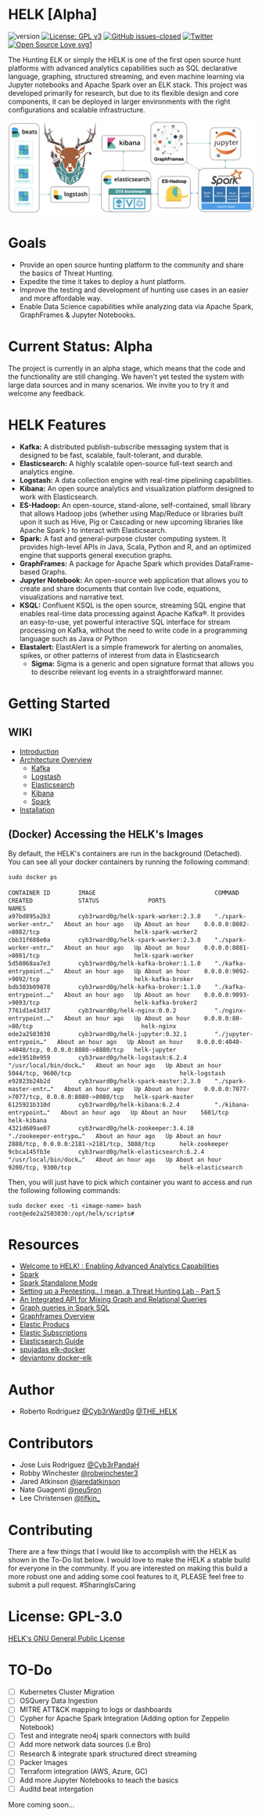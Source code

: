 # HELK [Alpha]

![version](https://img.shields.io/badge/version-0.1.4-blue.svg?maxAge=2592000)
[![License: GPL v3](https://img.shields.io/badge/License-GPLv3-blue.svg)](https://www.gnu.org/licenses/gpl-3.0)
[![GitHub issues-closed](https://img.shields.io/github/issues-closed/Cyb3rward0g/HELK.svg)](https://GitHub.com/Cyb3rWard0g/HELK/issues?q=is%3Aissue+is%3Aclosed)
[![Twitter](https://img.shields.io/twitter/follow/THE_HELK.svg?style=social&label=Follow)](https://twitter.com/THE_HELK)
[![Open Source Love svg1](https://badges.frapsoft.com/os/v1/open-source.svg?v=103)](https://github.com/ellerbrock/open-source-badges/)


The Hunting ELK or simply the HELK is one of the first open source hunt platforms with  advanced analytics capabilities such as SQL declarative language, graphing, structured streaming, and even machine learning via Jupyter notebooks and Apache Spark over an ELK stack. This project was developed primarily for research, but due to its flexible design and core components, it can be deployed in larger environments with the right configurations and scalable infrastructure.

![alt text](resources/images/HELK_Design.png "HELK Infrastructure")

# Goals

* Provide an open source hunting platform to the community and share the basics of Threat Hunting.
* Expedite the time it takes to deploy a hunt platform.
* Improve the testing and development of hunting use cases in an easier and more affordable way.
* Enable Data Science capabilities while analyzing data via Apache Spark, GraphFrames & Jupyter Notebooks.

# Current Status: Alpha

The project is currently in an alpha stage, which means that the code and the functionality are still changing. We haven't yet tested the system with large data sources and in many scenarios. We invite you to try it and welcome any feedback.

# HELK Features

* **Kafka:** A distributed publish-subscribe messaging system that is designed to be fast, scalable, fault-tolerant, and durable.
* **Elasticsearch:** A highly scalable open-source full-text search and analytics engine.
* **Logstash:** A data collection engine with real-time pipelining capabilities.
* **Kibana:** An open source analytics and visualization platform designed to work with Elasticsearch.
* **ES-Hadoop:** An open-source, stand-alone, self-contained, small library that allows Hadoop jobs (whether using Map/Reduce or libraries built upon it such as Hive, Pig or Cascading or new upcoming libraries like Apache Spark ) to interact with Elasticsearch.
* **Spark:** A fast and general-purpose cluster computing system. It provides high-level APIs in Java, Scala, Python and R, and an optimized engine that supports general execution graphs.
* **GraphFrames:** A package for Apache Spark which provides DataFrame-based Graphs.
* **Jupyter Notebook:** An open-source web application that allows you to create and share documents that contain live code, equations, visualizations and narrative text.
* **KSQL:** Confluent KSQL is the open source, streaming SQL engine that enables real-time data processing against Apache Kafka®. It provides an easy-to-use, yet powerful interactive SQL interface for stream processing on Kafka, without the need to write code in a programming language such as Java or Python
* **Elastalert:** ElastAlert is a simple framework for alerting on anomalies, spikes, or other patterns of interest from data in Elasticsearch
    * **Sigma:** Sigma is a generic and open signature format that allows you to describe relevant log events in a straightforward manner.

# Getting Started

## WIKI

* [Introduction](https://github.com/Cyb3rWard0g/HELK/wiki)
* [Architecture Overview](https://github.com/Cyb3rWard0g/HELK/wiki/Installation/Architecture-Overview)
  * [Kafka](https://github.com/Cyb3rWard0g/HELK/wiki/Kafka)
  * [Logstash](https://github.com/Cyb3rWard0g/HELK/wiki/Logstash)
  * [Elasticsearch](https://github.com/Cyb3rWard0g/HELK/wiki/Elasticsearch)
  * [Kibana](https://github.com/Cyb3rWard0g/HELK/wiki/Kibana)
  * [Spark](https://github.com/Cyb3rWard0g/HELK/wiki/Spark)
* [Installation](https://github.com/Cyb3rWard0g/HELK/wiki/Installation)

## (Docker) Accessing the HELK's Images

By default, the HELK's containers are run in the background (Detached). You can see all your docker containers by running the following command:
```
sudo docker ps

CONTAINER ID        IMAGE                                  COMMAND                  CREATED             STATUS              PORTS                                            NAMES
a97bd895a2b3        cyb3rward0g/helk-spark-worker:2.3.0    "./spark-worker-entr…"   About an hour ago   Up About an hour    0.0.0.0:8082->8082/tcp                           helk-spark-worker2
cbb31f688e0a        cyb3rward0g/helk-spark-worker:2.3.0    "./spark-worker-entr…"   About an hour ago   Up About an hour    0.0.0.0:8081->8081/tcp                           helk-spark-worker
5d58068aa7e3        cyb3rward0g/helk-kafka-broker:1.1.0    "./kafka-entrypoint.…"   About an hour ago   Up About an hour    0.0.0.0:9092->9092/tcp                           helk-kafka-broker
bdb303b09878        cyb3rward0g/helk-kafka-broker:1.1.0    "./kafka-entrypoint.…"   About an hour ago   Up About an hour    0.0.0.0:9093->9093/tcp                           helk-kafka-broker2
7761d1e43d37        cyb3rward0g/helk-nginx:0.0.2           "./nginx-entrypoint.…"   About an hour ago   Up About an hour    0.0.0.0:80->80/tcp                               helk-nginx
ede2a2503030        cyb3rward0g/helk-jupyter:0.32.1        "./jupyter-entrypoin…"   About an hour ago   Up About an hour    0.0.0.0:4040->4040/tcp, 0.0.0.0:8880->8880/tcp   helk-jupyter
ede19510e959        cyb3rward0g/helk-logstash:6.2.4        "/usr/local/bin/dock…"   About an hour ago   Up About an hour    5044/tcp, 9600/tcp                               helk-logstash
e92823b24b2d        cyb3rward0g/helk-spark-master:2.3.0    "./spark-master-entr…"   About an hour ago   Up About an hour    0.0.0.0:7077->7077/tcp, 0.0.0.0:8080->8080/tcp   helk-spark-master
6125921b310d        cyb3rward0g/helk-kibana:6.2.4          "./kibana-entrypoint…"   About an hour ago   Up About an hour    5601/tcp                                         helk-kibana
4321d609ae07        cyb3rward0g/helk-zookeeper:3.4.10      "./zookeeper-entrypo…"   About an hour ago   Up About an hour    2888/tcp, 0.0.0.0:2181->2181/tcp, 3888/tcp       helk-zookeeper
9cbca145fb3e        cyb3rward0g/helk-elasticsearch:6.2.4   "/usr/local/bin/dock…"   About an hour ago   Up About an hour    9200/tcp, 9300/tcp                               helk-elasticsearch
```

Then, you will just have to pick which container you want to access and run the following following commands:
```
sudo docker exec -ti <image-name> bash
root@ede2a2503030:/opt/helk/scripts#
```
# Resources

* [Welcome to HELK! : Enabling Advanced Analytics Capabilities](https://cyberwardog.blogspot.com/2018/04/welcome-to-helk-enabling-advanced_9.html)
* [Spark](https://spark.apache.org/docs/latest/index.html)
* [Spark Standalone Mode](https://spark.apache.org/docs/latest/spark-standalone.html)
* [Setting up a Pentesting.. I mean, a Threat Hunting Lab - Part 5](https://cyberwardog.blogspot.com/2017/02/setting-up-pentesting-i-mean-threat_98.html)
* [An Integrated API for Mixing Graph and Relational Queries](https://cs.stanford.edu/~matei/papers/2016/grades_graphframes.pdf)
* [Graph queries in Spark SQL](https://www.slideshare.net/SparkSummit/graphframes-graph-queries-in-spark-sql)
* [Graphframes Overview](http://graphframes.github.io/index.html)
* [Elastic Producs](https://www.elastic.co/products)
* [Elastic Subscriptions](https://www.elastic.co/subscriptions)
* [Elasticsearch Guide](https://www.elastic.co/guide/en/elasticsearch/reference/current/index.html)
* [spujadas elk-docker](https://github.com/spujadas/elk-docker)
* [deviantony docker-elk](https://github.com/deviantony/docker-elk)

# Author

* Roberto Rodriguez [@Cyb3rWard0g](https://twitter.com/Cyb3rWard0g) [@THE_HELK](https://twitter.com/THE_HELK)

# Contributors

* Jose Luis Rodriguez [@Cyb3rPandaH](https://twitter.com/Cyb3rPandaH)
* Robby Winchester [@robwinchester3](https://twitter.com/robwinchester3)
* Jared Atkinson [@jaredatkinson](https://twitter.com/jaredcatkinson)
* Nate Guagenti [@neu5ron](https://twitter.com/neu5ron)
* Lee Christensen [@tifkin_](https://twitter.com/tifkin_)

# Contributing

There are a few things that I would like to accomplish with the HELK as shown in the To-Do list below. I would love to make the HELK a stable build for everyone in the community. If you are interested on making this build a more robust one and adding some cool features to it, PLEASE feel free to submit a pull request. #SharingIsCaring

# License: GPL-3.0

[ HELK's GNU General Public License](https://github.com/Cyb3rWard0g/HELK/blob/master/LICENSE)

# TO-Do

- [ ] Kubernetes Cluster Migration
- [ ] OSQuery Data Ingestion
- [ ] MITRE ATT&CK mapping to logs or dashboards
- [ ] Cypher for Apache Spark Integration (Adding option for Zeppelin Notebook)
- [ ] Test and integrate neo4j spark connectors with build
- [ ] Add more network data sources (i.e Bro)
- [ ] Research & integrate spark structured direct streaming
- [ ] Packer Images
- [ ] Terraform integration (AWS, Azure, GC)
- [ ] Add more Jupyter Notebooks to teach the basics
- [ ] Auditd beat intergation

More coming soon...
